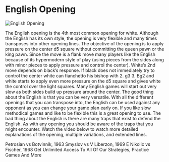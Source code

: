 # English Opening

![English Opening](https://www.thechesswebsite.com/wp-content/uploads/2012/07/EnglishOpening.jpg)


The English opening is the 4th most common opening for white. Although the English has its own style, the opening is very flexible and many times transposes into other opening lines. The objective of the opening is to apply pressure on the center d5 square without committing the queen pawn or the king pawn. Since the move is a flank move many players like the English because of its hypermodern style of play (using pieces from the sides along with minor pieces to apply pressure and control the center).
White’s 2nd move depends on black’s response. If black does not immediately try to control the center white can fianchetto his bishop with 2. g3 3. Bg2 and white starts to apply even more pressure on the d5 square and gives white the control over the light squares. Many English games will start out very slow as both sides build up pressure around the center.
The good thing about the English is that you can be very versatile. With all the different openings that you can transpose into, the English can be used against any opponent as you can change your game plan early on. If you like slow methodical games and like to be flexible this is a great opening to use.
The bad thing about the English is there are many traps that exist to defend the English. As with any opening you should be aware of the traps that you might encounter.
Watch the video below to watch more detailed explanations of the opening, multiple variations, and extended lines.




Petrosian vs Botvinnik, 1963
Smyslov vs V Liberzon, 1969
E Nikolic vs Fischer, 1968
Get Unlimited Access To All Of Our Strategies, Practice Games And More